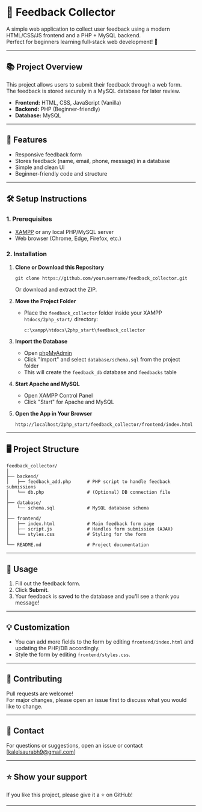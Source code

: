 # 📝 Feedback Collector

A simple web application to collect user feedback using a modern HTML/CSS/JS frontend and a PHP + MySQL backend.  
Perfect for beginners learning full-stack web development! 🚀

---

## 📚 Project Overview

This project allows users to submit their feedback through a web form.  
The feedback is stored securely in a MySQL database for later review.

- **Frontend:** HTML, CSS, JavaScript (Vanilla)
- **Backend:** PHP (Beginner-friendly)
- **Database:** MySQL

---

## 🎯 Features

- Responsive feedback form
- Stores feedback (name, email, phone, message) in a database
- Simple and clean UI
- Beginner-friendly code and structure

---

## 🛠️ Setup Instructions

### 1. Prerequisites

- [XAMPP](https://www.apachefriends.org/) or any local PHP/MySQL server
- Web browser (Chrome, Edge, Firefox, etc.)

### 2. Installation

1. **Clone or Download this Repository**
   ```
   git clone https://github.com/yourusername/feedback_collector.git
   ```
   Or download and extract the ZIP.

2. **Move the Project Folder**
   - Place the `feedback_collector` folder inside your XAMPP `htdocs/2php_start/` directory:
     ```
     c:\xampp\htdocs\2php_start\feedback_collector
     ```

3. **Import the Database**
   - Open [phpMyAdmin](http://localhost/phpmyadmin/)
   - Click "Import" and select `database/schema.sql` from the project folder
   - This will create the `feedback_db` database and `feedbacks` table

4. **Start Apache and MySQL**
   - Open XAMPP Control Panel
   - Click "Start" for Apache and MySQL

5. **Open the App in Your Browser**
   ```
   http://localhost/2php_start/feedback_collector/frontend/index.html
   ```

---

## 🖥️ Project Structure

```
feedback_collector/
│
├── backend/
│   ├── feedback_add.php      # PHP script to handle feedback submissions
│   └── db.php                # (Optional) DB connection file
│
├── database/
│   └── schema.sql            # MySQL database schema
│
├── frontend/
│   ├── index.html            # Main feedback form page
│   ├── script.js             # Handles form submission (AJAX)
│   └── styles.css            # Styling for the form
│
└── README.md                 # Project documentation
```

---

## 🚦 Usage

1. Fill out the feedback form.
2. Click **Submit**.
3. Your feedback is saved to the database and you'll see a thank you message!

---

## 💡 Customization

- You can add more fields to the form by editing `frontend/index.html` and updating the PHP/DB accordingly.
- Style the form by editing `frontend/styles.css`.

---

## 🤝 Contributing

Pull requests are welcome!  
For major changes, please open an issue first to discuss what you would like to change.

---

## 📧 Contact

For questions or suggestions, open an issue or contact [kalelsaurabh9@gmail.com]

---

## ⭐️ Show your support

If you like this project, please give it a ⭐️ on GitHub!

---



